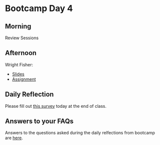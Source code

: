 # Bootcamp Day 4

## Morning

Review Sessions 


## Afternoon

Wright Fisher: 

* [Slides](https://livejohnshopkins-my.sharepoint.com/:b:/g/personal/abortvi2_jh_edu/EXQuBTC7CxtHsTcFo9cf8Z0BXfaZrE9g1N6ymWu9gWQ4TQ?e=jsy6gT)
* [Assignment](https://github.com/bxlab/cmdb-quantbio/blob/main/assignments/bootcamp/WF.md)

## Daily Reflection

Please fill out [this survey](https://forms.gle/JtFJ9qV6wumP2vPY6) today at the end of class. 

## Answers to your FAQs

Answers to the questions asked during the daily relfections from bootcamp are [here](https://github.com/bxlab/cmdb-quantbio/blob/main/resources/references/reflection_questions_answered.md). 

